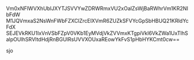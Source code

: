 Vm0xNFlWVXhUblJXYTJSVVYwZDRWRmxVU2xOalZsWjBaRWhrVm1KR2NIbFdW
M1JQVmxaS2NsWnFWbFZXClZrcElXVmR6ZUZkSFVYcGpSbHBUQ21KRldYcFdX
SEJEVkRKU1IxVnVSbFZpV0VKb1EyMVdjVkZVVmxKTgpiVkl6VkZWa1UxTlhS
alpOUlhSRVltdHdjRnBGUlRsUVVXOUxaREowYkFvS1pHbHYKCmt0cw==

sjo
